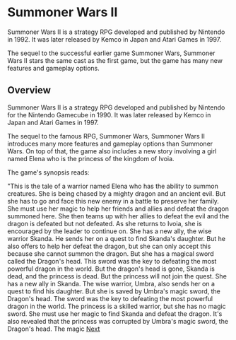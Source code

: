 # Summoner Wars II

Summoner Wars II is a strategy RPG developed and published by Nintendo in 1992. It was later released by Kemco in Japan and Atari Games in 1997.

The sequel to the successful earlier game Summoner Wars, Summoner Wars II stars the same cast as the first game, but the game has many new features and gameplay options.

## Overview

Summoner Wars II is a strategy RPG developed and published by Nintendo for the Nintendo Gamecube in 1990. It was later released by Kemco in Japan and Atari Games in 1997.

The sequel to the famous RPG, Summoner Wars, Summoner Wars II introduces many more features and gameplay options than Summoner Wars. On top of that, the game also includes a new story involving a girl named Elena who is the princess of the kingdom of Ivoia.

The game's synopsis reads:

"This is the tale of a warrior named Elena who has the ability to summon creatures. She is being chased by a mighty dragon and an ancient evil. But she has to go and face this new enemy in a battle to preserve her family. She must use her magic to help her friends and allies and defeat the dragon summoned here. She then teams up with her allies to defeat the evil and the dragon is defeated but not defeated. As she returns to Ivoia, she is encouraged by the leader to continue on. She has a new ally, the wise warrior Skanda. He sends her on a quest to find Skanda's daughter. But he also offers to help her defeat the dragon, but she can only accept this because she cannot summon the dragon. But she has a magical sword called the Dragon's head. This sword was the key to defeating the most powerful dragon in the world. But the dragon's head is gone, Skanda is dead, and the princess is dead. But the princess will not join the quest. She has a new ally in Skanda. The wise warrior, Umbra, also sends her on a quest to find his daughter. But she is saved by Umbra's magic sword, the Dragon's head. The sword was the key to defeating the most powerful dragon in the world. The princess is a skilled warrior, but she has no magic sword. She must use her magic to find Skanda and defeat the dragon. It's also revealed that the princess was corrupted by Umbra's magic sword, the Dragon's head. The magic
[Next](274.md)